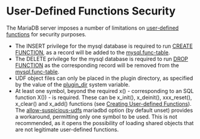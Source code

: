 # User-Defined Functions Security

The MariaDB server imposes a number of limitations on [user-defined functions](user-defined-functions-calling-sequences.md) for security purposes.

* The INSERT privilege for the mysql database is required to run [CREATE FUNCTION](create-function-udf.md), as a record will be added to the [mysql.func-table](/en/mysqlfunc-table/).
* The DELETE privilege for the mysql database is required to run [DROP FUNCTION](drop-function-udf.md) as the corresponding record will be removed from the [mysql.func-table](/en/mysqlfunc-table/).
* UDF object files can only be placed in the plugin directory, as specified by the value of the [plugin_dir](../../replication-cluster-multi-master/optimization-and-tuning/system-variables/server-system-variables.md#plugin_dir) system variable.
* At least one symbol, beyond the required x() - corresponding to an SQL function X()) - is required. These can be x_init(), x_deinit(), xxx_reset(), x_clear() and x_add() functions (see [Creating User-defined Functions](creating-user-defined-functions.md)). The [allow-suspicious-udfs](../../../server-management/getting-installing-and-upgrading-mariadb/starting-and-stopping-mariadb/mariadbd-options.md#-allow-suspicious-udfs) mariadbd option (by default unset) provides a workaround, permitting only one symbol to be used. This is not recommended, as it opens the possibility of loading shared objects that are not legitimate user-defined functions.